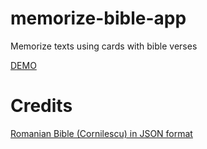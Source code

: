 # memorize-bible-app
Memorize texts using cards with bible verses

[DEMO](https://voluntari-noi.github.io/memorize-bible-app/)


# Credits
[Romanian Bible (Cornilescu) in JSON format](https://github.com/thiagobodruk/bible/blob/master/json/ro_cornilescu.json)
